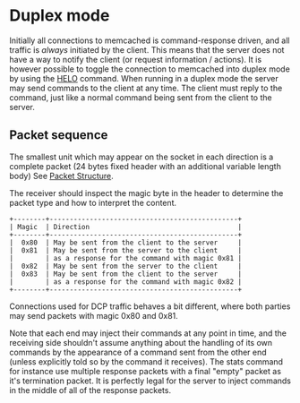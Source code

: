 # Duplex mode

Initially all connections to memcached is command-response driven, and
all traffic is _always_ initiated by the client. This means that the
server does not have a way to notify the client (or request
information / actions). It is however possible to toggle the
connection to memcached into duplex mode by using the
[HELO](BinaryProtocol.md#0x1f-helo) command. When running in a duplex
mode the server may send commands to the client at any time. The
client must reply to the command, just like a normal command being
sent from the client to the server.

## Packet sequence

The smallest unit which may appear on the socket in each direction is
a complete packet (24 bytes fixed header with an additional variable
length body) See [Packet Structure](BinaryProtocol.md#packet-structure).

The receiver should inspect the magic byte in the header to determine
the packet type and how to interpret the content.

    +--------+-----------------------------------------------+
    | Magic  | Direction                                     |
    +--------+-----------------------------------------------+
    |  0x80  | May be sent from the client to the server     |
    |  0x81  | May be sent from the server to the client     |
    |        | as a response for the command with magic 0x81 |
    |  0x82  | May be sent from the server to the client     |
    |  0x83  | May be sent from the client to the server     |
    |        | as a response for the command with magic 0x82 |
    +--------+-----------------------------------------------+

Connections used for DCP traffic behaves a bit different, where both
parties may send packets with magic 0x80 and 0x81.

Note that each end may inject their commands at any point in time, and
the receiving side shouldn't assume anything about the handling of its
own commands by the appearance of a command sent from the other end
(unless explicitly told so by the command it receives). The stats
command for instance use multiple response packets with a final
"empty" packet as it's termination packet.  It is perfectly legal for
the server to inject commands in the middle of all of the response
packets.
